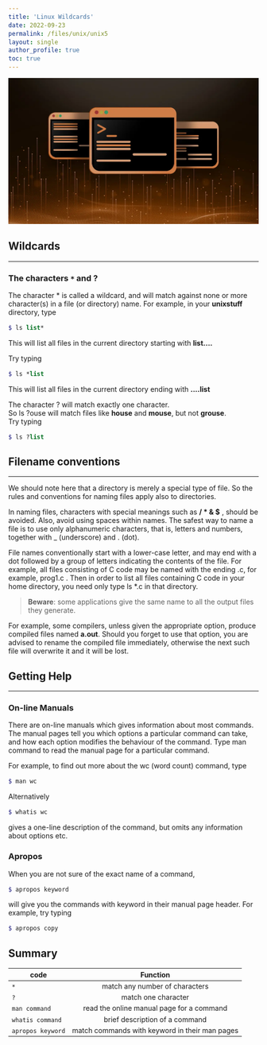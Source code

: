 ```yaml
---
title: 'Linux Wildcards'
date: 2022-09-23
permalink: /files/unix/unix5
layout: single
author_profile: true
toc: true
---
```


![Unix files sytem](/images/unix/Putorius-Feature-Default.jpg)

## Wildcards
---
### The characters `*` and ?

The character * is called a wildcard, and will match against none or more character(s) in a file (or directory) name. For example, in your **unixstuff** directory, type

```scss
$ ls list*
```
This will list all files in the current directory starting with **list....**

Try typing
```scss
$ ls *list
```
This will list all files in the current directory ending with **....list**

The character ? will match exactly one character.  
So ls ?ouse will match files like **house** and **mouse**, but not **grouse**.  
Try typing
```scss
$ ls ?list
```
## Filename conventions
------------------------

We should note here that a directory is merely a special type of file. So the rules and conventions for naming files apply also to directories.

In naming files, characters with special meanings such as **/ \* & $** , should be avoided. Also, avoid using spaces within names. The safest way to name a file is to use only alphanumeric characters, that is, letters and numbers, together with _ (underscore) and . (dot).

File names conventionally start with a lower-case letter, and may end with a dot followed by a group of letters indicating the contents of the file. For example, all files consisting of C code may be named with the ending .c, for example, prog1.c . Then in order to list all files containing C code in your home directory, you need only type ls *.c in that directory.

> **Beware**: some applications give the same name to all the output files they generate.  
  
For example, some compilers, unless given the appropriate option, produce compiled files named **a.out**. Should you forget to use that option, you are advised to rename the compiled file immediately, otherwise the next such file will overwrite it and it will be lost.


## Getting Help
---

### On-line Manuals

There are on-line manuals which gives information about most commands. The manual pages tell you which options a particular command can take, and how each option modifies the behaviour of the command. Type man command to read the manual page for a particular command.

For example, to find out more about the wc (word count) command, type
```scss
$ man wc
```
Alternatively
```scss
$ whatis wc
```
gives a one-line description of the command, but omits any information about options etc.

### Apropos

When you are not sure of the exact name of a command,
```scss
$ apropos keyword
```
will give you the commands with keyword in their manual page header. For example, try typing
```scss
$ apropos copy
```

<h2>Summary </h2>

| code           | Function                            |
| -------------  | :------------------------------:    |
| `*` | match any number of characters |
| `?` | match one character |
| `man command` | read the online manual page for a command |
| `whatis command` | brief description of a command |
| `apropos keyword` | match commands with keyword in their man pages |
